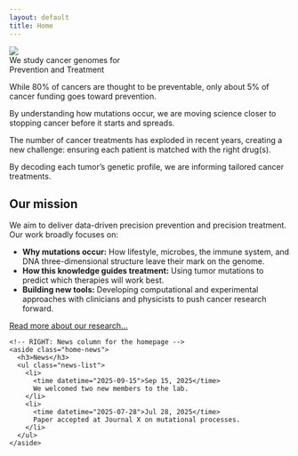 ```yaml
---
layout: default
title: Home
---
```


<div class="homepage-hero-image">
  <img
    class="hero-image"
    src="{{ '/assets/images/homepage-images/homepage-hero-image.png' | relative_url }}"
    decoding="async"
    fetchpriority="high">
</div>



<div class="homepage-tagline">
  We study cancer genomes for <br>
  <span class="underlined-tagline-text">Prevention</span> and <span class="underlined-tagline-text">Treatment</span>
</div>



<section class="homepage-blurbs">
  <div class="secondary-blurb">
    <p class="main-blurb">
      While 80% of cancers are thought to be preventable, only about 5% of cancer
      funding goes toward prevention.
    </p>
    <p>
      By understanding how mutations occur, we are moving science closer to
      stopping cancer before it starts and spreads.
    </p>
  </div>
  <div class="secondary-blurb">
    <p class="main-blurb">
      The number of cancer treatments has exploded in recent years, creating a
      new challenge: ensuring each patient is matched with the right drug(s).
    </p>
    <p>
      By decoding each tumor’s genetic profile, we are informing tailored cancer
      treatments.
    </p>
  </div>
</section>



<section class="homepage-body-and-news">
  <div class="homepage-body">
    <!-- LEFT: Main body text for the homepage -->
    <div class="body-text">
      <h2>Our mission</h2>
      <p class="text-above-list">
        We aim to deliver data-driven precision prevention and precision treatment.<br>
        Our work broadly focuses on:
      </p>
      <ul>
        <li><strong>Why mutations occur:</strong> How lifestyle, microbes, the immune system, and DNA three-dimensional structure leave their mark on the genome.</li>
        <li><strong>How this knowledge guides treatment:</strong> Using tumor mutations to predict which therapies will work best.</li>
        <li><strong>Building new tools:</strong> Developing computational and experimental approaches with clinicians and physicists to push cancer research forward.</li>
      </ul>
      <p class="read-more"><a href="/research/">Read more about our research…</a></p>
    </div>

    <!-- RIGHT: News column for the homepage -->
    <aside class="home-news">
      <h3>News</h3>
      <ul class="news-list">
        <li>
          <time datetime="2025-09-15">Sep 15, 2025</time>
          We welcomed two new members to the lab.
        </li>
        <li>
          <time datetime="2025-07-28">Jul 28, 2025</time>
          Paper accepted at Journal X on mutational processes.
        </li>
      </ul>
    </aside>
  </div>
</section>
